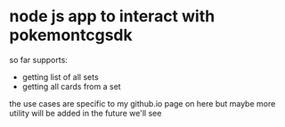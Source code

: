 # node js app to interact with pokemontcgsdk 
  so far supports:
  - getting list of all sets
  -  getting all cards from a set

  the use cases are specific to my github.io page on here but 
  maybe more utility will be added in the future we'll see

